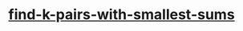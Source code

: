 # [find-k-pairs-with-smallest-sums](https://leetcode-cn.com/problems/find-k-pairs-with-smallest-sums)
